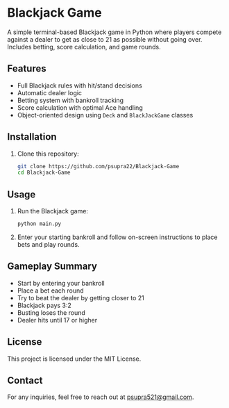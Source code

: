 # Blackjack Game  
A simple terminal-based Blackjack game in Python where players compete against a dealer to get as close to 21 as possible without going over. Includes betting, score calculation, and game rounds.

## Features  
- Full Blackjack rules with hit/stand decisions  
- Automatic dealer logic  
- Betting system with bankroll tracking  
- Score calculation with optimal Ace handling  
- Object-oriented design using `Deck` and `BlackJackGame` classes

## Installation  
1. Clone this repository:  
   ```sh
   git clone https://github.com/psupra22/Blackjack-Game
   cd Blackjack-Game
   ```

## Usage  
1. Run the Blackjack game:  
   ```sh
   python main.py
   ```

2. Enter your starting bankroll and follow on-screen instructions to place bets and play rounds.

## Gameplay Summary  
- Start by entering your bankroll  
- Place a bet each round  
- Try to beat the dealer by getting closer to 21  
- Blackjack pays 3:2  
- Busting loses the round  
- Dealer hits until 17 or higher

## License  
This project is licensed under the MIT License.

## Contact  
For any inquiries, feel free to reach out at psupra521@gmail.com.
